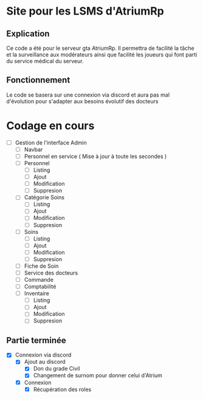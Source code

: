 # Site pour les LSMS d'AtriumRp

## Explication
Ce code a été pour le serveur gta AtriumRp. Il permettra de facilité la tâche et la surveillance aux modérateurs ainsi que facilité les joueurs qui font parti du service médical du serveur.

## Fonctionnement
Le code se basera sur une connexion via discord et aura pas mal d'évolution pour s'adapter aux besoins évolutif des docteurs

# Codage en cours
- [ ] Gestion de l'interface Admin
    - [ ] Navbar
    - [ ] Personnel en service ( Mise à jour à toute les secondes )
    - [ ] Personnel
        - [ ] Listing
        - [ ] Ajout
        - [ ] Modification
        - [ ] Suppresion
    - [ ] Catégorie Soins
        - [ ] Listing
        - [ ] Ajout
        - [ ] Modification
        - [ ] Suppresion
    - [ ] Soins
        - [ ] Listing
        - [ ] Ajout
        - [ ] Modification
        - [ ] Suppresion
    - [ ] Fiche de Soin
    - [ ] Service des docteurs
    - [ ] Commande
    - [ ] Comptabilité
    - [ ] Inventaire
        - [ ] Listing
        - [ ] Ajout
        - [ ] Modification
        - [ ] Suppresion
 
## Partie terminée
 - [x] Connexion via discord
    - [x] Ajout au discord
        - [x] Don du grade Civil
        - [x] Changement de surnom pour donner celui d'Atrium
    - [x] Connexion
        - [x] Récupération des roles